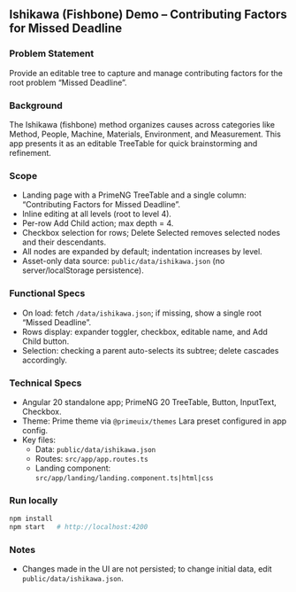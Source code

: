 ## Ishikawa (Fishbone) Demo – Contributing Factors for Missed Deadline

### Problem Statement
Provide an editable tree to capture and manage contributing factors for the root problem “Missed Deadline”.

### Background
The Ishikawa (fishbone) method organizes causes across categories like Method, People, Machine, Materials, Environment, and Measurement. This app presents it as an editable TreeTable for quick brainstorming and refinement.

### Scope
- Landing page with a PrimeNG TreeTable and a single column: “Contributing Factors for Missed Deadline”.
- Inline editing at all levels (root to level 4).
- Per-row Add Child action; max depth = 4.
- Checkbox selection for rows; Delete Selected removes selected nodes and their descendants.
- All nodes are expanded by default; indentation increases by level.
- Asset-only data source: `public/data/ishikawa.json` (no server/localStorage persistence).

### Functional Specs
- On load: fetch `/data/ishikawa.json`; if missing, show a single root “Missed Deadline”.
- Rows display: expander toggler, checkbox, editable name, and Add Child button.
- Selection: checking a parent auto-selects its subtree; delete cascades accordingly.

### Technical Specs
- Angular 20 standalone app; PrimeNG 20 TreeTable, Button, InputText, Checkbox.
- Theme: Prime theme via `@primeuix/themes` Lara preset configured in app config.
- Key files:
  - Data: `public/data/ishikawa.json`
  - Routes: `src/app/app.routes.ts`
  - Landing component: `src/app/landing/landing.component.ts|html|css`

### Run locally
```bash
npm install
npm start   # http://localhost:4200
```

### Notes
- Changes made in the UI are not persisted; to change initial data, edit `public/data/ishikawa.json`.
